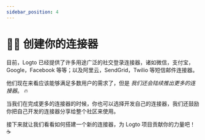 ```yaml
---
sidebar_position: 4
---
```


# 🧑‍🔬 创建你的连接器

目前，Logto 已经提供了许多用途广泛的社交登录连接器，诸如微信，支付宝，Google，Facebook 等等；以及阿里云，SendGrid，Twilio 等短信邮件连接器。

他们现在来看应该能够满足多数用户的需求了，但是 _我们还会陆续推出更多的连接器_。 :fire:

当我们在完成更多的连接器的时候，你也可以选择开发自己的连接器，我们还鼓励你把自己开发的连接器分享给整个社区来使用。

接下来就让我们看看如何搭建一个新的连接器，为 Logto 项目贡献你的力量吧！ :coffee:
